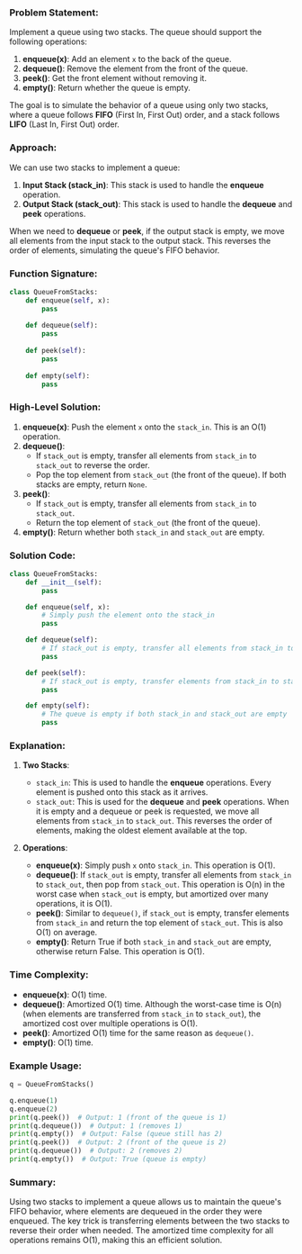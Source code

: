 ### Problem Statement:
Implement a queue using two stacks. The queue should support the following operations:
1. **enqueue(x)**: Add an element `x` to the back of the queue.
2. **dequeue()**: Remove the element from the front of the queue.
3. **peek()**: Get the front element without removing it.
4. **empty()**: Return whether the queue is empty.

The goal is to simulate the behavior of a queue using only two stacks, where a queue follows **FIFO** (First In, First Out) order, and a stack follows **LIFO** (Last In, First Out) order.

### Approach:
We can use two stacks to implement a queue:
1. **Input Stack (stack_in)**: This stack is used to handle the **enqueue** operation.
2. **Output Stack (stack_out)**: This stack is used to handle the **dequeue** and **peek** operations. 

When we need to **dequeue** or **peek**, if the output stack is empty, we move all elements from the input stack to the output stack. This reverses the order of elements, simulating the queue's FIFO behavior.

### Function Signature:
```python
class QueueFromStacks:
    def enqueue(self, x):
        pass
    
    def dequeue(self):
        pass
    
    def peek(self):
        pass
    
    def empty(self):
        pass
```

### High-Level Solution:
1. **enqueue(x)**: Push the element `x` onto the `stack_in`. This is an O(1) operation.
2. **dequeue()**:
   - If `stack_out` is empty, transfer all elements from `stack_in` to `stack_out` to reverse the order.
   - Pop the top element from `stack_out` (the front of the queue). If both stacks are empty, return `None`.
3. **peek()**:
   - If `stack_out` is empty, transfer all elements from `stack_in` to `stack_out`.
   - Return the top element of `stack_out` (the front of the queue).
4. **empty()**: Return whether both `stack_in` and `stack_out` are empty.

### Solution Code:

```python
class QueueFromStacks:
    def __init__(self):
        pass

    def enqueue(self, x):
        # Simply push the element onto the stack_in
        pass

    def dequeue(self):
        # If stack_out is empty, transfer all elements from stack_in to stack_out
        pass

    def peek(self):
        # If stack_out is empty, transfer elements from stack_in to stack_out
        pass

    def empty(self):
        # The queue is empty if both stack_in and stack_out are empty
        pass
```

### Explanation:

1. **Two Stacks**:
   - `stack_in`: This is used to handle the **enqueue** operations. Every element is pushed onto this stack as it arrives.
   - `stack_out`: This is used for the **dequeue** and **peek** operations. When it is empty and a dequeue or peek is requested, we move all elements from `stack_in` to `stack_out`. This reverses the order of elements, making the oldest element available at the top.

2. **Operations**:
   - **enqueue(x)**: Simply push `x` onto `stack_in`. This operation is O(1).
   - **dequeue()**: If `stack_out` is empty, transfer all elements from `stack_in` to `stack_out`, then pop from `stack_out`. This operation is O(n) in the worst case when `stack_out` is empty, but amortized over many operations, it is O(1).
   - **peek()**: Similar to `dequeue()`, if `stack_out` is empty, transfer elements from `stack_in` and return the top element of `stack_out`. This is also O(1) on average.
   - **empty()**: Return True if both `stack_in` and `stack_out` are empty, otherwise return False. This operation is O(1).

### Time Complexity:
- **enqueue(x)**: O(1) time.
- **dequeue()**: Amortized O(1) time. Although the worst-case time is O(n) (when elements are transferred from `stack_in` to `stack_out`), the amortized cost over multiple operations is O(1).
- **peek()**: Amortized O(1) time for the same reason as `dequeue()`.
- **empty()**: O(1) time.

### Example Usage:

```python
q = QueueFromStacks()

q.enqueue(1)
q.enqueue(2)
print(q.peek())  # Output: 1 (front of the queue is 1)
print(q.dequeue())  # Output: 1 (removes 1)
print(q.empty())  # Output: False (queue still has 2)
print(q.peek())  # Output: 2 (front of the queue is 2)
print(q.dequeue())  # Output: 2 (removes 2)
print(q.empty())  # Output: True (queue is empty)
```

### Summary:
Using two stacks to implement a queue allows us to maintain the queue's FIFO behavior, where elements are dequeued in the order they were enqueued. The key trick is transferring elements between the two stacks to reverse their order when needed. The amortized time complexity for all operations remains O(1), making this an efficient solution.
